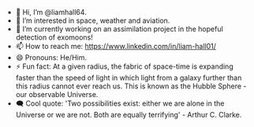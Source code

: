 - 👋 Hi, I’m @liamhall64.
- 👀 I’m interested in space, weather and aviation.
- 🌱 I’m currently working on an assimilation project in the hopeful detection of exomoons!
- 📫 How to reach me: https://www.linkedin.com/in/liam-hall01/ 
- 😄 Pronouns: He/Him.
- ⚡ Fun fact: At a given radius, the fabric of space-time is expanding faster than the speed of light in which light from a galaxy further than this radius cannot ever reach us. This is known as the Hubble Sphere - our observable Universe.
- 🗨️ Cool quote: 'Two possibilities exist: either we are alone in the Universe or we are not. Both are equally terrifying' - Arthur C. Clarke.
<!---
liamhall64/liamhall64 is a ✨ special ✨ repository because its `README.md` (this file) appears on your GitHub profile.
You can click the Preview link to take a look at your changes.
--->

